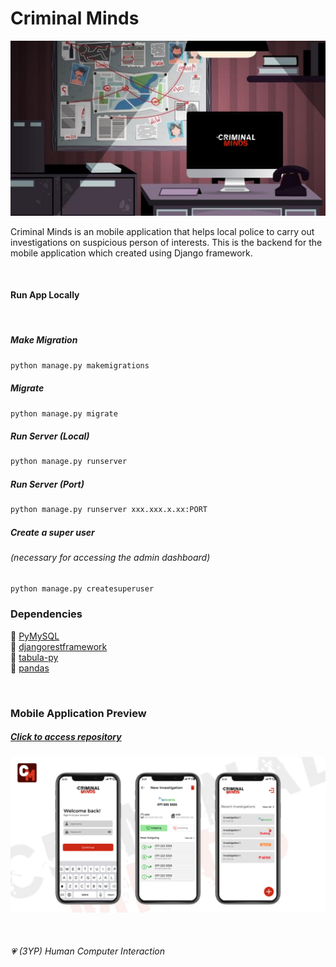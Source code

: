 # Criminal Minds

![alt text](https://github.com/emiz98/criminal_minds/blob/master/readme.png?raw=true)

Criminal Minds is an mobile application that helps local police to carry out investigations on suspicious person of interests. This is the backend for the mobile application which created using Django framework.

<br/>

#### Run App Locally

<br/>

##### Make Migration

```bash
python manage.py makemigrations
```

##### Migrate

```bash
python manage.py migrate
```

##### Run Server (Local)

```bash
python manage.py runserver
```

##### Run Server (Port)

```bash
python manage.py runserver xxx.xxx.x.xx:PORT
```

##### Create a super user

###### (necessary for accessing the admin dashboard)

```bash
python manage.py createsuperuser
```

### Dependencies

📀 [PyMySQL](https://pypi.org/project/PyMySQL/) <br/>
📀 [djangorestframework](https://www.django-rest-framework.org/)<br/>
📀 [tabula-py](https://pypi.org/project/tabula-py/) <br/>
📀 [pandas](https://pypi.org/project/pandas/) <br/>

<br/>

### Mobile Application Preview

##### [Click to access repository](https://github.com/emiz98/criminal_minds_frontend.git)

![alt text](https://github.com/emiz98/criminal_minds_frontend/blob/main/mockup.png?raw=true)

<br/>

###### 💗 (3YP) Human Computer Interaction
